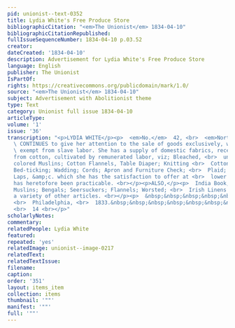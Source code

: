```yaml
---
pid: unionist--text-0352
title: Lydia White's Free Produce Store
bibliographicCitation: "<em>The Unionist</em> 1834-04-10"
bibliographicCitationRepublished: 
fullIssueSequenceNumber: 1834-04-10 p.03.52
creator: 
dateCreated: '1834-04-10'
description: Advertisement for Lydia White's Free Produce Store
language: English
publisher: The Unionist
IsPartOf: 
rights: https://creativecommons.org/publicdomain/mark/1.0/
source: "<em>The Unionist</em> 1834-04-10"
subject: Advertisement with Abolitionist theme
type: Text
category: Unionist full issue 1834-04-10
articleType: 
volume: '1'
issue: '36'
transcription: "<p>LYDIA WHITE</p><p>  <em>No.</em>  42, <br>  <em>North Fourth Street,</em></p><p>
  \ CONTINUES to give her attention to the sale of goods exclusively, which are <br>
  \ exempt from slave labor. She has a supply of domestic fabrics, recently <br>  manufactured
  from cotton, cultivated by remunerated labor, viz; Bleached, <br>  unbleached and
  colored Muslins; Cotton Flannels, Table Diaper; Knitting <br>  Cotton, Cords; Plaid;
  Bed-ticking; Wadding; Cords; Apron and Furniture Check; <br>  Plaid; Bed-Ticking;
  Laps, &amp;c. which she has the satisfaction to offer at <br>  lower prices than
  has heretofore been practicable. <br></p><p>ALSO,</p><p>  India Book, Mull and Nansook
  Muslins; Bengals; Seersuckers; Flannels; Worsted; <br>  Irish Linens &amp;c. with
  a variety of other articles. <br></p><p>  &nbsp;&nbsp;&nbsp;&nbsp;&nbsp;&nbsp;&nbsp;&nbsp;&nbsp;&nbsp;&nbsp;
  <br>  Philadelphia, <br>  1833.&nbsp;&nbsp;&nbsp;&nbsp;&nbsp;&nbsp;&nbsp;&nbsp;&nbsp;&nbsp;&nbsp;&nbsp;&nbsp;&nbsp;&nbsp;&nbsp;&nbsp;&nbsp;&nbsp;&nbsp;&nbsp;&nbsp;&nbsp;&nbsp;&nbsp;&nbsp;&nbsp;&nbsp;&nbsp;&nbsp;&nbsp;&nbsp;&nbsp;&nbsp;&nbsp;&nbsp;&nbsp;&nbsp;&nbsp;&nbsp;&nbsp;&nbsp;&nbsp;&nbsp;&nbsp;&nbsp;&nbsp;&nbsp;&nbsp;&nbsp;&nbsp;&nbsp;
  <br>  14 <br></p>"
scholarlyNotes: 
commentary: 
relatedPeople: Lydia White
featured: 
repeated: 'yes'
relatedImage: unionist--image-0217
relatedText: 
relatedTextIssue: 
filename: 
caption: 
order: '351'
layout: items_item
collection: items
thumbnail: '""'
manifest: '""'
full: '""'
---
```

